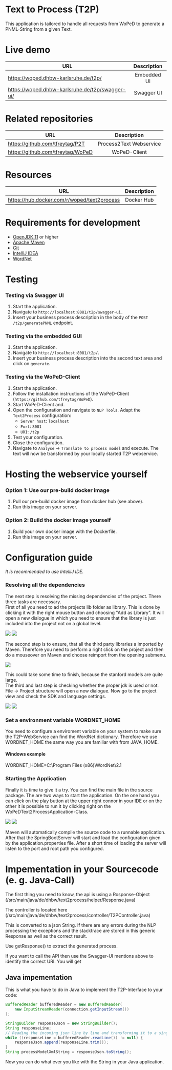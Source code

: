 # Text to Process (T2P)
This application is tailored to handle all requests from WoPeD to generate a PNML-String from a given Text.

# Live demo
| URL           | Description   | 
| ------------- |:-------------:|
| https://woped.dhbw-karlsruhe.de/t2p/ | Embedded UI|
| https://woped.dhbw-karlsruhe.de/t2p/swagger-ui/| Swagger UI|

# Related repositories
| URL           | Description   |
| ------------- |:-------------:|
| https://github.com/tfreytag/P2T | Process2Text Webservice |
| https://github.com/tfreytag/WoPeD | WoPeD-Client |

# Resources
| URL           | Description   |
| ------------- |:-------------:|
| https://hub.docker.com/r/woped/text2process | Docker Hub|

# Requirements for development
- <a href="https://aws.amazon.com/de/corretto/">OpenJDK 11</a> or higher
- <a href="https://maven.apache.org/">Apache Maven</a>
- <a href="https://git-scm.com/">Git</a>
- <a href="https://www.jetbrains.com/de-de/idea/">IntelliJ IDEA</a>
- <a href="https://wordnet.princeton.edu/download">WordNet</a>

# Testing
### Testing via Swagger UI
1. Start the application.
2. Navigate to `http://localhost:8081/t2p/swagger-ui.`
3. Insert your business process description in the body of the `POST /t2p/generatePNML` endpoint.

### Testing via the embedded GUI
1. Start the application.
2. Navigate to `http://localhost:8081/t2p/`.
3. Insert your business process description into the second text area and click on `generate`.

### Testing via the WoPeD-Client
1. Start the application.
2. Follow the installation instructions of the WoPeD-Client (`https://github.com/tfreytag/WoPeD`).
3. Start WoPeD-Client and.
4. Open the configuration and navigate to `NLP Tools`. Adapt the `Text2Process` configuration:
    - `Server host`: `localhost`
    - `Port`: `8081`
    - `URI`: `/t2p`
5. Test your configuration.
6. Close the configuration.
7. Navigate to `Analyse` -> `Translate to process model` and execute. The text will now be transformed by your locally started T2P webservice.

# Hosting the webservice yourself
### Option 1: Use our pre-build docker image
1. Pull our pre-build docker image from docker hub (see above).
2. Run this image on your server.
### Option 2: Build the docker image yourself
1. Build your own docker image with the Dockerfile.
2. Run this image on your server.

# Configuration guide
_It is recommended to use IntelliJ IDE._
<h3>Resolving all the dependencies</h3>
<p>
The next step is resolving the missing dependencies of the project. There three tasks are necessary.<br>
First of all you need to ad the projects lib folder as library.
This is done by clicking it with the right mouse button and choosing "Add as Library".
It will open a new dialogue in which you need to ensure that the library is just included into the project not on a global level.<br>
</p>
<img src="./img/adding_libraries_intellij.PNG">
<img src="./img/create_library.PNG">
<p>
The second step is to ensure, that all the third party libraries a imported by Maven.
Therefore you need to perform a right click on the project and then do a mouseover on Maven and choose reimport from the opening submenu.
</p>
<img src="./img/project_maven_reimport.PNG">
<p>
This could take some time to finish, because the stanford models are quite large.<br>
The third and last step is checking whether the proper jdk is used or not.
File -> Project structure will open a new dialogue.
Now go to the project view and check the SDK and language settings.
</p> 
<img src="./img/file_project_structure_intellij.PNG">
<img src="./img/project_structure_intellij.PNG">

<h3>Set a environment variable WORDNET_HOME</h3>
<p>
You need to configure a enviroment variable on your system to make sure the T2P-WebService can find the WordNet dictionary. Therefore we use WORDNET_HOME the same way you are familiar with from JAVA_HOME.
</p>
<p>
<h4>Windows example</h4>
WORDNET_HOME=C:\Program Files (x86)\WordNet\2.1
</p>
<h3>Starting the Application</h3>
<p>
Finally it is time to give it a try.
You can find the main file in the source package.
The are two ways to start the application.
On the one hand you can click on the play button at the upper right connor in your IDE or on the other it is possible to run it by clicking right on the WoPeDText2ProcessApplication-Class.
</p>
<img src="./img/start_server_1.PNG">
<img src="./img/start_server_2.PNG">
<p>
Maven will automatically compile the source code to a runnable application. After that the SpringBootServer will start and load the configuration given by the application.properties file.
After a short time of loading the server will listen to the port and root path you configured.
</p>

# Impementation in your Sourcecode (e. g. Java-Call)

The first thing you need to know, the api is using a Rosponse-Object (/src/main/java/de/dhbw/text2process/helper/Response.java)

The controller is located here (/src/main/java/de/dhbw/text2process/controller/T2PController.java)

This is converted to a json String. If there are any errors during the NLP processing the exceptions and the stacktrace are stored in this generic Response<E> as well as the correct result.

Use getResponse() to extract the generated process.

If you want to call the API then use the Swagger-UI mentions above to identify the correct URI. You will get 

## Java impementation

This is what you have to do in Java to implement the T2P-Interface to your code:

```java
BufferedReader bufferedReader = new BufferedReader(
	new InputStreamReader(connection.getInputStream())
);

StringBuilder responseJson = new StringBuilder();
String responseLine;
// Reading the incoming json line by line and transforming it to a single String
while ((responseLine = bufferedReader.readLine()) != null) {
	responseJson.append(responseLine.trim());
}
String processModelXmlString = responseJson.toString();
```

Now you can do what ever you like with the String in your Java application.

